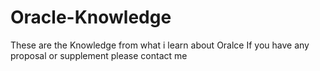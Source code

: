 # Oracle-Knowledge
These are the Knowledge from what i learn about Oralce
If you have any proposal or supplement please contact me
